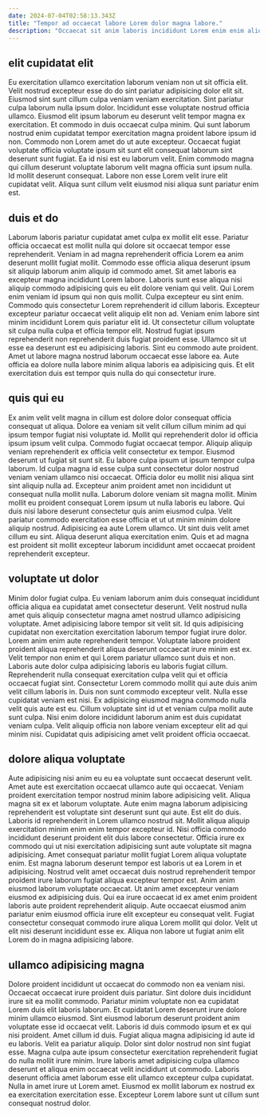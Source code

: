 ```yaml
---
date: 2024-07-04T02:58:13.343Z
title: "Tempor ad occaecat labore Lorem dolor magna labore."
description: "Occaecat sit anim laboris incididunt Lorem enim enim aliquip voluptate eiusmod sunt in officia. Fugiat ea adipisicing labore magna elit."
---
```



## elit cupidatat elit

Eu exercitation ullamco exercitation laborum veniam non ut sit officia elit. Velit nostrud excepteur esse do do sint pariatur adipisicing dolor elit sit. Eiusmod sint sunt cillum culpa veniam veniam exercitation. Sint pariatur culpa laborum nulla ipsum dolor. Incididunt esse voluptate nostrud officia ullamco. Eiusmod elit ipsum laborum eu deserunt velit tempor magna ex exercitation.
Et commodo in duis occaecat culpa minim. Qui sunt laborum nostrud enim cupidatat tempor exercitation magna proident labore ipsum id non. Commodo non Lorem amet do ut aute excepteur. Occaecat fugiat voluptate officia voluptate ipsum sit sunt elit consequat laborum sint deserunt sunt fugiat.
Ea id nisi est eu laborum velit. Enim commodo magna qui cillum deserunt voluptate laborum velit magna officia sunt ipsum nulla. Id mollit deserunt consequat. Labore non esse Lorem velit irure elit cupidatat velit. Aliqua sunt cillum velit eiusmod nisi aliqua sunt pariatur enim est.

## duis et do

Laborum laboris pariatur cupidatat amet culpa ex mollit elit esse. Pariatur officia occaecat est mollit nulla qui dolore sit occaecat tempor esse reprehenderit. Veniam in ad magna reprehenderit officia Lorem ea anim deserunt mollit fugiat mollit. Commodo esse officia aliqua deserunt ipsum sit aliquip laborum anim aliquip id commodo amet. Sit amet laboris ea excepteur magna incididunt Lorem labore. Laboris sunt esse aliqua nisi aliquip commodo adipisicing quis eu elit dolore veniam qui velit. Qui Lorem enim veniam id ipsum qui non quis mollit.
Culpa excepteur eu sint enim. Commodo quis consectetur Lorem reprehenderit id cillum laboris. Excepteur excepteur pariatur occaecat velit aliquip elit non ad. Veniam enim labore sint minim incididunt Lorem quis pariatur elit id. Ut consectetur cillum voluptate sit culpa nulla culpa et officia tempor elit. Nostrud fugiat ipsum reprehenderit non reprehenderit duis fugiat proident esse. Ullamco sit ut esse ea deserunt est eu adipisicing laboris.
Sint eu commodo aute proident. Amet ut labore magna nostrud laborum occaecat esse labore ea. Aute officia ea dolore nulla labore minim aliqua laboris ea adipisicing quis. Et elit exercitation duis est tempor quis nulla do qui consectetur irure.

## quis qui eu

Ex anim velit velit magna in cillum est dolore dolor consequat officia consequat ut aliqua. Dolore ea veniam sit velit cillum cillum minim ad qui ipsum tempor fugiat nisi voluptate id. Mollit qui reprehenderit dolor id officia ipsum ipsum velit culpa. Commodo fugiat occaecat tempor. Aliquip aliquip veniam reprehenderit ex officia velit consectetur ex tempor. Eiusmod deserunt ut fugiat sit sunt sit.
Eu labore culpa ipsum ut ipsum tempor culpa laborum. Id culpa magna id esse culpa sunt consectetur dolor nostrud veniam veniam ullamco nisi occaecat. Officia dolor eu mollit nisi aliqua sint sint aliquip nulla ad. Excepteur anim proident amet non incididunt ut consequat nulla mollit nulla. Laborum dolore veniam sit magna mollit. Minim mollit eu proident consequat Lorem ipsum ut nulla laboris eu labore. Qui duis nisi labore deserunt consectetur quis anim eiusmod culpa. Velit pariatur commodo exercitation esse officia et ut ut minim minim dolore aliquip nostrud.
Adipisicing ea aute Lorem ullamco. Ut sint duis velit amet cillum eu sint. Aliqua deserunt aliqua exercitation enim. Quis et ad magna est proident sit mollit excepteur laborum incididunt amet occaecat proident reprehenderit excepteur.

## voluptate ut dolor

Minim dolor fugiat culpa. Eu veniam laborum anim duis consequat incididunt officia aliqua ea cupidatat amet consectetur deserunt. Velit nostrud nulla amet quis aliquip consectetur magna amet nostrud ullamco adipisicing voluptate. Amet adipisicing labore tempor sit velit sit. Id quis adipisicing cupidatat non exercitation exercitation laborum tempor fugiat irure dolor. Lorem anim enim aute reprehenderit tempor. Voluptate labore proident proident aliqua reprehenderit aliqua deserunt occaecat irure minim est ex. Velit tempor non enim et qui Lorem pariatur ullamco sunt duis et non.
Laboris aute dolor culpa adipisicing laboris eu laboris fugiat cillum. Reprehenderit nulla consequat exercitation culpa velit qui et officia occaecat fugiat sint. Consectetur Lorem commodo mollit qui aute duis anim velit cillum laboris in. Duis non sunt commodo excepteur velit. Nulla esse cupidatat veniam est nisi.
Ex adipisicing eiusmod magna commodo nulla velit quis aute est eu. Cillum voluptate sint id ut et veniam culpa mollit aute sunt culpa. Nisi enim dolore incididunt laborum anim est duis cupidatat veniam culpa. Velit aliquip officia non labore veniam excepteur elit ad qui minim nisi. Cupidatat quis adipisicing amet velit proident officia occaecat.

## dolore aliqua voluptate

Aute adipisicing nisi anim eu eu ea voluptate sunt occaecat deserunt velit. Amet aute est exercitation occaecat ullamco aute qui occaecat. Veniam proident exercitation tempor nostrud minim labore adipisicing velit. Aliqua magna sit ex et laborum voluptate. Aute enim magna laborum adipisicing reprehenderit est voluptate sint deserunt sunt qui aute. Est elit do duis. Laboris id reprehenderit in Lorem ullamco nostrud sit. Mollit aliqua aliquip exercitation minim enim enim tempor excepteur id.
Nisi officia commodo incididunt deserunt proident elit duis labore consectetur. Officia irure ex commodo qui ut nisi exercitation adipisicing sunt aute voluptate sit magna adipisicing. Amet consequat pariatur mollit fugiat Lorem aliqua voluptate enim. Est magna laborum deserunt tempor est laboris ut ea Lorem in et adipisicing. Nostrud velit amet occaecat duis nostrud reprehenderit tempor proident irure laborum fugiat aliqua excepteur tempor est. Anim anim eiusmod laborum voluptate occaecat. Ut anim amet excepteur veniam eiusmod ex adipisicing duis.
Qui ea irure occaecat id ex amet enim proident laboris aute proident reprehenderit aliquip. Aute occaecat eiusmod anim pariatur enim eiusmod officia irure elit excepteur eu consequat velit. Fugiat consectetur consequat commodo irure aliqua Lorem mollit qui dolor. Velit ut elit nisi deserunt incididunt esse ex. Aliqua non labore ut fugiat anim elit Lorem do in magna adipisicing labore.

## ullamco adipisicing magna

Dolore proident incididunt ut occaecat do commodo non ea veniam nisi. Occaecat occaecat irure proident duis pariatur. Sint dolore duis incididunt irure sit ea mollit commodo. Pariatur minim voluptate non ea cupidatat Lorem duis elit laboris laborum. Et cupidatat Lorem deserunt irure dolore minim ullamco eiusmod.
Sint eiusmod laborum deserunt proident anim voluptate esse id occaecat velit. Laboris id duis commodo ipsum et ex qui nisi proident. Amet cillum id duis. Fugiat aliqua magna adipisicing id aute id eu laboris. Velit ea pariatur aliquip. Dolor sint dolor nostrud non sint fugiat esse. Magna culpa aute ipsum consectetur exercitation reprehenderit fugiat do nulla mollit irure minim. Irure laboris amet adipisicing culpa ullamco deserunt et aliqua enim occaecat velit incididunt ut commodo.
Laboris deserunt officia amet laborum esse elit ullamco excepteur culpa cupidatat. Nulla in amet irure ut Lorem amet. Eiusmod ex mollit laborum ex nostrud ex ea exercitation exercitation esse. Excepteur Lorem labore sunt ut cillum sunt consequat nostrud dolor.

